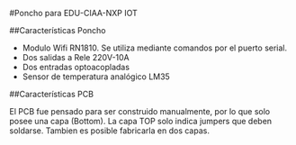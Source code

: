 #Poncho para EDU-CIAA-NXP IOT

##Características Poncho

  - Modulo Wifi RN1810. Se utiliza mediante comandos por el puerto serial.
  - Dos salidas a Rele 220V-10A
  - Dos entradas optoacopladas
  - Sensor de temperatura analógico LM35
  
##Características PCB

El PCB fue pensado para ser construido manualmente, por lo que solo posee una capa (Bottom). La capa TOP solo indica jumpers que deben soldarse. Tambien es posible fabricarla en dos capas.
  